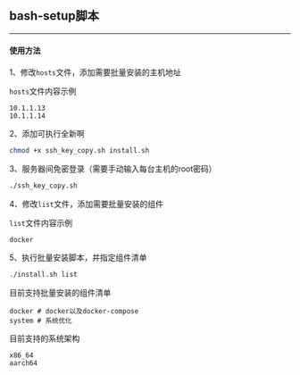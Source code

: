 ## bash-setup脚本
---
#### 使用方法
1、修改`hosts`文件，添加需要批量安装的主机地址

`hosts`文件内容示例
```
10.1.1.13
10.1.1.14
```
2、添加可执行全新啊
```bash
chmod +x ssh_key_copy.sh install.sh
```
3、服务器间免密登录（需要手动输入每台主机的root密码）
```bash
./ssh_key_copy.sh
```
4、修改`list`文件，添加需要批量安装的组件

`list`文件内容示例
```
docker
```
5、执行批量安装脚本，并指定组件清单
```bash
./install.sh list
```
目前支持批量安装的组件清单
```
docker # docker以及docker-compose
system # 系统优化
```
目前支持的系统架构
```
x86_64
aarch64
```